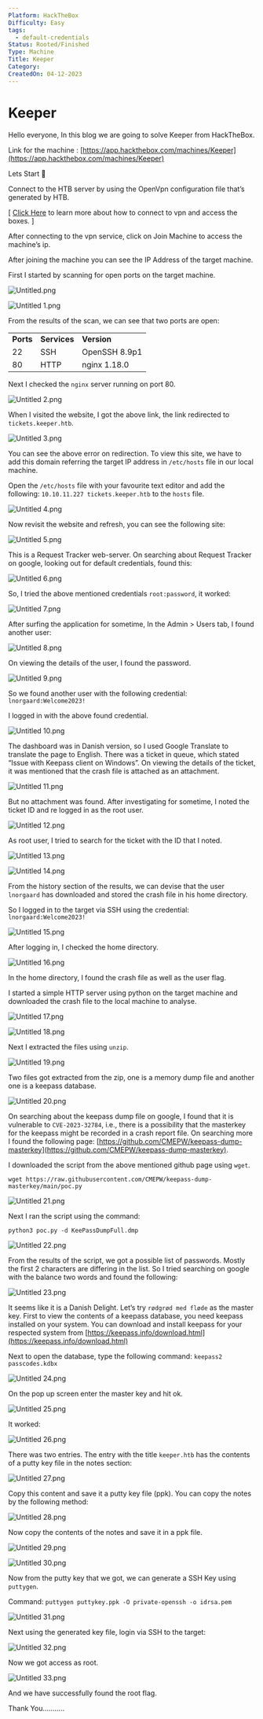 ```yaml
---
Platform: HackTheBox
Difficulty: Easy
tags:
  - default-credentials
Status: Rooted/Finished
Type: Machine
Title: Keeper
Category: 
CreatedOn: 04-12-2023
---
```

# Keeper

Hello everyone, In this blog we are going to solve Keeper from HackTheBox.

Link for the machine : [https://app.hackthebox.com/machines/Keeper](https://app.hackthebox.com/machines/Keeper)

  

Lets Start 🙌

  

Connect to the HTB server by using the OpenVpn configuration file that’s generated by HTB.

[ [Click Here](https://help.hackthebox.com/en/articles/5185687-introduction-to-lab-access) to learn more about how to connect to vpn and access the boxes. ]

After connecting to the vpn service, click on Join Machine to access the machine’s ip.

After joining the machine you can see the IP Address of the target machine.

  

First I started by scanning for open ports on the target machine.

![Untitled.png](Keeper/assets/Untitled.png)

![Untitled 1.png](Keeper/assets/Untitled%201.png)

From the results of the scan, we can see that two ports are open:

|   |   |   |
|---|---|---|
|**Ports**|**Services**|**Version**|
|22|SSH|OpenSSH 8.9p1|
|80|HTTP|nginx 1.18.0|

Next I checked the `nginx` server running on port 80.

![Untitled 2.png](Keeper/assets/Untitled%202.png)

When I visited the website, I got the above link, the link redirected to `tickets.keeper.htb`.

![Untitled 3.png](Keeper/assets/Untitled%203.png)

You can see the above error on redirection. To view this site, we have to add this domain referring the target IP address in `/etc/hosts` file in our local machine.

Open the `/etc/hosts` file with your favourite text editor and add the following: `10.10.11.227 tickets.keeper.htb` to the `hosts` file.

![Untitled 4.png](Keeper/assets/Untitled%204.png)

Now revisit the website and refresh, you can see the following site:

![Untitled 5.png](Keeper/assets/Untitled%205.png)

This is a Request Tracker web-server. On searching about Request Tracker on google, looking out for default credentials, found this:

![Untitled 6.png](Keeper/assets/Untitled%206.png)

So, I tried the above mentioned credentials `root:password`, it worked:

![Untitled 7.png](Keeper/assets/Untitled%207.png)

  

  

After surfing the application for sometime, In the Admin > Users tab, I found another user:

![Untitled 8.png](Keeper/assets/Untitled%208.png)

On viewing the details of the user, I found the password.

![Untitled 9.png](Keeper/assets/Untitled%209.png)

So we found another user with the following credential: `lnorgaard:Welcome2023!`

I logged in with the above found credential.

![Untitled 10.png](Keeper/assets/Untitled%2010.png)

The dashboard was in Danish version, so I used Google Translate to translate the page to English. There was a ticket in queue, which stated “Issue with Keepass client on Windows”. On viewing the details of the ticket, it was mentioned that the crash file is attached as an attachment.

![Untitled 11.png](Keeper/assets/Untitled%2011.png)

But no attachment was found. After investigating for sometime, I noted the ticket ID and re logged in as the root user.

![Untitled 12.png](Keeper/assets/Untitled%2012.png)

As root user, I tried to search for the ticket with the ID that I noted.

![Untitled 13.png](Keeper/assets/Untitled%2013.png)

![Untitled 14.png](Keeper/assets/Untitled%2014.png)

From the history section of the results, we can devise that the user `lnorgaard` has downloaded and stored the crash file in his home directory.

So I logged in to the target via SSH using the credential: `lnorgaard:Welcome2023!`

![Untitled 15.png](Keeper/assets/Untitled%2015.png)

After logging in, I checked the home directory.

![Untitled 16.png](Keeper/assets/Untitled%2016.png)

In the home directory, I found the crash file as well as the user flag.

I started a simple HTTP server using python on the target machine and downloaded the crash file to the local machine to analyse.

![Untitled 17.png](Keeper/assets/Untitled%2017.png)

![Untitled 18.png](Keeper/assets/Untitled%2018.png)

Next I extracted the files using `unzip`.

![Untitled 19.png](Keeper/assets/Untitled%2019.png)

Two files got extracted from the zip, one is a memory dump file and another one is a keepass database.

![Untitled 20.png](Keeper/assets/Untitled%2020.png)

On searching about the keepass dump file on google, I found that it is vulnerable to `CVE-2023-32784`, i.e., there is a possibility that the masterkey for the keepass might be recorded in a crash report file. On searching more I found the following page: [https://github.com/CMEPW/keepass-dump-masterkey](https://github.com/CMEPW/keepass-dump-masterkey).

  

I downloaded the script from the above mentioned github page using `wget`.

`wget https://raw.githubusercontent.com/CMEPW/keepass-dump-masterkey/main/poc.py`

![Untitled 21.png](Keeper/assets/Untitled%2021.png)

Next I ran the script using the command:

`python3 poc.py -d KeePassDumpFull.dmp`

![Untitled 22.png](Keeper/assets/Untitled%2022.png)

From the results of the script, we got a possible list of passwords. Mostly the first 2 characters are differing in the list. So I tried searching on google with the balance two words and found the following:

![Untitled 23.png](Keeper/assets/Untitled%2023.png)

It seems like it is a Danish Delight. Let’s try `rødgrød med fløde` as the master key. First to view the contents of a keepass database, you need keepass installed on your system. You can download and install keepass for your respected system from [https://keepass.info/download.html](https://keepass.info/download.html)

Next to open the database, type the following command: `keepass2 passcodes.kdbx`

![Untitled 24.png](Keeper/assets/Untitled%2024.png)

On the pop up screen enter the master key and hit ok.

![Untitled 25.png](Keeper/assets/Untitled%2025.png)

It worked:

![Untitled 26.png](Keeper/assets/Untitled%2026.png)

There was two entries. The entry with the title `keeper.htb` has the contents of a putty key file in the notes section:

![Untitled 27.png](Keeper/assets/Untitled%2027.png)

Copy this content and save it a putty key file (ppk). You can copy the notes by the following method:

![Untitled 28.png](Keeper/assets/Untitled%2028.png)

Now copy the contents of the notes and save it in a ppk file.

![Untitled 29.png](Keeper/assets/Untitled%2029.png)

![Untitled 30.png](Keeper/assets/Untitled%2030.png)

Now from the putty key that we got, we can generate a SSH Key using `puttygen`.

Command: `puttygen puttykey.ppk -O private-openssh -o idrsa.pem`

![Untitled 31.png](Keeper/assets/Untitled%2031.png)

Next using the generated key file, login via SSH to the target:

![Untitled 32.png](Keeper/assets/Untitled%2032.png)

Now we got access as root.

![Untitled 33.png](Keeper/assets/Untitled%2033.png)

And we have successfully found the root flag.

  

  

Thank You………..